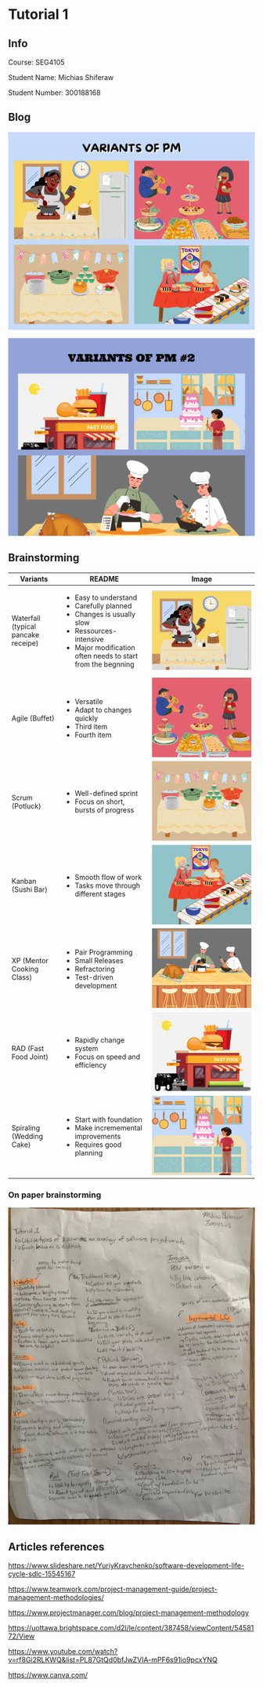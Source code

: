 # Tutorial 1

## Info
Course: SEG4105

Student Name: Michias Shiferaw

Student Number: 300188168


## Blog

![Comic 1](https://github.com/MichiasShiferaw/seg4105_playground/blob/main/tut01/Comics/Comic1.png)

![Comic 2](https://github.com/MichiasShiferaw/seg4105_playground/blob/main/tut01/Comics/Comic2.png)

## Brainstorming



| Variants | README | Image |
| ------ | ------ | ------ |
| Waterfall (typical pancake receipe) | <ul> <li>Easy to understand</li>  <li>Carefully planned</li>   <li>Changes is usually slow</li>  <li>Ressources-intensive</li> <li>Major modification often needs to start from the begnning</li></ul> | ![Waterfall](https://github.com/MichiasShiferaw/seg4105_playground/blob/main/tut01/Drafts/Waterfall.png) |
| Agile (Buffet) | <ul> <li>Versatile</li>  <li>Adapt to changes quickly</li>   <li>Third item</li>  <li>Fourth item</li></ul> | ![Agile](https://github.com/MichiasShiferaw/seg4105_playground/blob/main/tut01/Drafts/Agile.png) |
| Scrum (Potluck) | <ul> <li>Well-defined sprint</li>  <li>Focus on short, bursts of progress</li>   </ul> | ![Scrum](https://github.com/MichiasShiferaw/seg4105_playground/blob/main/tut01/Drafts/Scrum.png) |
| Kanban (Sushi Bar) | <ul> <li>Smooth flow of work</li>  <li>Tasks move through different stages</li>   </ul> | ![Kanban](https://github.com/MichiasShiferaw/seg4105_playground/blob/main/tut01/Drafts/Kanban.png) |
| XP (Mentor Cooking Class) | <ul> <li>Pair Programming</li>  <li>Small Releases</li>   <li>Refractoring</li>  <li>Test-driven development</li></ul> | ![XP](https://github.com/MichiasShiferaw/seg4105_playground/blob/main/tut01/Drafts/XP.png) |
| RAD (Fast Food Joint) | <ul> <li>Rapidly change system</li>  <li>Focus on speed and efficiency</li> </ul> | ![RAD](https://github.com/MichiasShiferaw/seg4105_playground/blob/main/tut01/Drafts/RAD.png) |
| Spiraling (Wedding Cake) | <ul> <li>Start with foundation</li>  <li>Make incrememental improvements</li>   <li>Requires good planning</li> </ul> | ![Spiraling](https://github.com/MichiasShiferaw/seg4105_playground/blob/main/tut01/Drafts/Spiraling.png) |



### On paper brainstorming

![Brainstorm](https://github.com/MichiasShiferaw/seg4105_playground/blob/main/tut01/Brainstorm/Brainstorm_Lab1.jpg)


## Articles references

https://www.slideshare.net/YuriyKravchenko/software-development-life-cycle-sdlc-15545167

https://www.teamwork.com/project-management-guide/project-management-methodologies/

https://www.projectmanager.com/blog/project-management-methodology

https://uottawa.brightspace.com/d2l/le/content/387458/viewContent/5458172/View


https://www.youtube.com/watch?v=rf8Gi2RLKWQ&list=PL87GtQd0bfJwZVIA-mPF6s91io9pcxYNQ


https://www.canva.com/